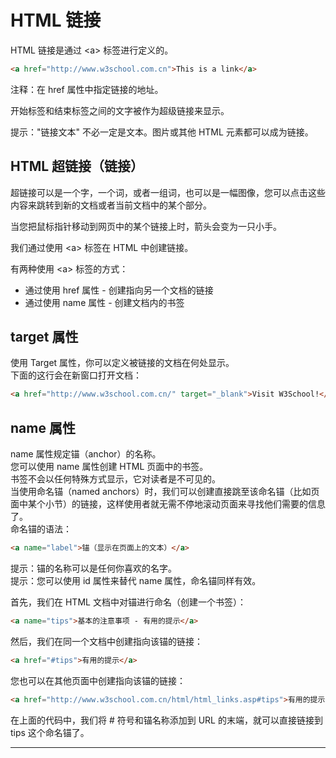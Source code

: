 <!-- HTMLlianjie.md --- 
;; 
;; Description: 
;; Author: Hongyi Wu(吴鸿毅)
;; Email: wuhongyi@qq.com 
;; Created: 五 6月 16 18:52:24 2017 (+0800)
;; Last-Updated: 五 6月 16 19:24:25 2017 (+0800)
;;           By: Hongyi Wu(吴鸿毅)
;;     Update #: 1
;; URL: http://wuhongyi.cn -->

# HTML 链接

HTML 链接是通过 \<a\> 标签进行定义的。

```html
<a href="http://www.w3school.com.cn">This is a link</a>
```

注释：在 href 属性中指定链接的地址。

开始标签和结束标签之间的文字被作为超级链接来显示。

提示："链接文本" 不必一定是文本。图片或其他 HTML 元素都可以成为链接。

## HTML 超链接（链接）

超链接可以是一个字，一个词，或者一组词，也可以是一幅图像，您可以点击这些内容来跳转到新的文档或者当前文档中的某个部分。

当您把鼠标指针移动到网页中的某个链接上时，箭头会变为一只小手。

我们通过使用 \<a\> 标签在 HTML 中创建链接。

有两种使用 \<a\> 标签的方式：  
- 通过使用 href 属性 - 创建指向另一个文档的链接
- 通过使用 name 属性 - 创建文档内的书签

## target 属性

使用 Target 属性，你可以定义被链接的文档在何处显示。  
下面的这行会在新窗口打开文档：

```html
<a href="http://www.w3school.com.cn/" target="_blank">Visit W3School!</a>
```


## name 属性

name 属性规定锚（anchor）的名称。  
您可以使用 name 属性创建 HTML 页面中的书签。  
书签不会以任何特殊方式显示，它对读者是不可见的。  
当使用命名锚（named anchors）时，我们可以创建直接跳至该命名锚（比如页面中某个小节）的链接，这样使用者就无需不停地滚动页面来寻找他们需要的信息了。  
命名锚的语法：
```html
<a name="label">锚（显示在页面上的文本）</a>
```
提示：锚的名称可以是任何你喜欢的名字。  
提示：您可以使用 id 属性来替代 name 属性，命名锚同样有效。


首先，我们在 HTML 文档中对锚进行命名（创建一个书签）：
```html
<a name="tips">基本的注意事项 - 有用的提示</a>
```
然后，我们在同一个文档中创建指向该锚的链接：
```html
<a href="#tips">有用的提示</a>
```
您也可以在其他页面中创建指向该锚的链接：
```html
<a href="http://www.w3school.com.cn/html/html_links.asp#tips">有用的提示</a>
```
在上面的代码中，我们将 # 符号和锚名称添加到 URL 的末端，就可以直接链接到 tips 这个命名锚了。

----







<!-- HTMLlianjie.md ends here -->
